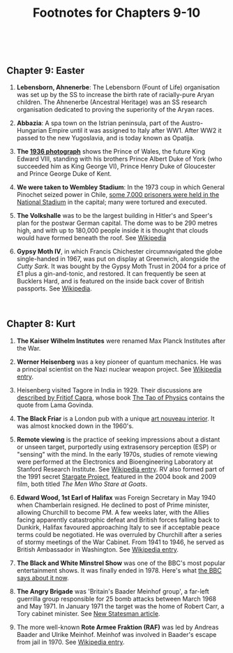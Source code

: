 ﻿---
layout: post
title: Footnotes for Chapters 9-10
category: references
---

<br/>

## Chapter 9: Easter

1. **Lebensborn, Ahnenerbe**: The Lebensborn (Fount of Life) organisation was set up by the SS to increase the birth rate of racially-pure Aryan children. The Ahnenerbe (Ancestral Heritage) was an SS research organisation dedicated to proving the superiority of the Aryan races. 

2. **Abbazia**: A spa town on the Istrian peninsula, part of the Austro-Hungarian Empire until it was assigned to Italy after WW1. After WW2 it passed to the new Yugoslavia, and is today known as Opatija.  

3. **The [1936 photograph](https://www.lookandlearn.com/history-images/M444520/King-Edward-VIII-second-left-and-his-brothers)** shows the Prince of Wales, the future King Edward VIII, standing with his brothers Prince Albert Duke of York (who succeeded him as King George VI), Prince Henry Duke of Gloucester and Prince George Duke of Kent.

4. **We were taken to Wembley Stadium**: In the 1973 coup in which General Pinochet seized power in Chile, [some 7,000 prisoners were held in the National Stadium](http://theconversation.com/general-pinochets-long-shadow-still-hangs-over-chiles-national-stadium-70305) in the capital; many were tortured and executed.   

5. **The Volkshalle** was to be the largest building in Hitler's and Speer's plan for the postwar German capital. The dome was to be 290 metres high, and with up to 180,000 people inside it is thought that clouds would have formed beneath the roof. See [Wikipedia](https://en.wikipedia.org/wiki/Volkshalle)    

6. **Gypsy Moth IV**, in which Francis Chichester circumnavigated the globe single-handed in 1967, was put on display at Greenwich, alongside the *Cutty Sark*. It was bought by the Gypsy Moth Trust in 2004 for a price of £1 plus a gin-and-tonic, and restored. It can frequently be seen at Bucklers Hard, and is featured on the inside back cover of British passports. See [Wikipedia](https://en.wikipedia.org/wiki/Gipsy_Moth_IV).


<br/>


## Chapter 8:  Kurt

1. **The Kaiser Wilhelm Institutes** were renamed Max Planck Institutes after the War.

2. **Werner Heisenberg** was a key pioneer of quantum mechanics. He was a principal scientist on the Nazi nuclear weapon project. See [Wikipedia entry](https://en.wikipedia.org/wiki/Werner_Heisenberg). 

3. Heisenberg visited Tagore in India in 1929. Their discussions are [described by Fritjof Capra](https://www.fritjofcapra.net/heisenberg-and-tagore/), whose book [The Tao of Physics](https://www.amazon.com/dp/1590308352/) contains the quote from Lama Govinda.

4. **The Black Friar** is a London pub with a unique [art nouveau interior](https://londonist.com/pubs/pubs/pubs/the-blackfriar). It was almost knocked down in the 1960's.

5. **Remote viewing** is the practice of seeking impressions about a distant or unseen target, purportedly using extrasensory perception (ESP) or "sensing" with the mind. In the early 1970s, studies of remote viewing were performed at the Electronics and Bioengineering Laboratory at Stanford Research Institute. See [Wikipedia entry](https://en.wikipedia.org/wiki/Remote_viewing). RV also formed part of the 1991 secret [Stargate Project](https://en.wikipedia.org/wiki/Stargate_Project), featured in the 2004 book and 2009 film, both titled *The Men Who Stare at Goats*.

6. **Edward Wood, 1st Earl of Halifax** was Foreign Secretary in May 1940 when Chamberlain resigned. He declined to post of Prime minister, allowing Churchill to become PM. A few weeks later, with the Allies facing apparently catastrophic defeat and British forces falling back to Dunkirk, Halifax favoured approaching Italy to see if acceptable peace terms could be negotiated. He was overruled by Churchill after a series of stormy meetings of the War Cabinet. From 1941 to 1946, he served as British Ambassador in Washington. See [Wikipedia entry](https://en.wikipedia.org/wiki/Edward_Wood,_1st_Earl_of_Halifax). 

7. **The Black and White Minstrel Show** was one of the BBC's most popular entertainment shows. It was finally ended in 1978. Here's what [the BBC says about it now](https://www.bbc.com/historyofthebbc/100-voices/people-nation-empire/make-yourself-at-home/the-black-and-white-minstrel-show).

8. **The Angry Brigade** was 'Britain's Baader Meinhof group', a far-left guerrilla group responsible for 25 bomb attacks between March 1968 and May 1971. In January 1971 the target was the home of Robert Carr, a Tory cabinet minister. See [New Statesman article](https://www.newstatesman.com/node/154007). 

9. The more well-known  **Rote Armee Fraktion (RAF)** was led by Andreas Baader and Ulrike Meinhof. Meinhof was involved in Baader's escape from jail in 1970. See [Wikipedia entry](https://en.wikipedia.org/wiki/Red_Army_Faction).
 

   
  
 

